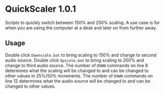 # QuickScaler 1.0.1
Scripts to quickly switch between 150% and 250% scaling. A use case is for when you are using the computer at a desk and later on from further away.
## Usage
Double click `Downscale.bat` to bring scaling to 150% and change to second audio source.
Double click `Upscale.bat` to bring scaling to 250% and change to third audio source.
The number of `DOWN` commands on line 8 determines what the scaling will be changed to and can be changed to other values in 25%/50% increments.
The number of `DOWN` commands on line 12 determines what the audio source will be changed to and can be changed to other values.
